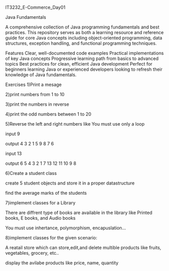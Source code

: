IT3232_E-Commerce_Day01

Java Fundamentals


A comprehensive collection of Java programming fundamentals and best practices. This repository serves as both a learning resource and reference guide for core Java concepts including object-oriented programming, data structures, exception handling, and functional programming techniques.

Features
Clear, well-documented code examples
Practical implementations of key Java concepts
Progressive learning path from basics to advanced topics
Best practices for clean, efficient Java development
Perfect for beginners learning Java or experienced developers looking to refresh their knowledge of Java fundamentals.

Exercises
1)Print a mesage

2)print numbers from 1 to 10

3)print the numbers in reverse

4)print the odd numbers between 1 to 20

5)Reverse the left and right numbers like You must use only a loop

input 9

output 4 3 2 1 5 9 8 7 6

input 13

output 6 5 4 3 2 1 7 13 12 11 10 9 8

6)Create a student class

create 5 student objects and store it in a proper datastructure

find the average marks of the students

7)implement classes for a Library

There are diffrent type of books are available in the library like Printed books, E books, and Audio books

You must use inhertance, polymorphism, encapuslation...

8)implement classes for the given scenario:

A reatail store which can store,edit,and delete multible products like fruits, vegetables, grocery, etc..

display the avilabe products like price, name, quantity
